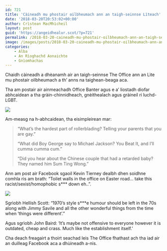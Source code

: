 ```yaml
---
id: 721
title: 'Càineadh mu phostair oilbheumach ann an taigh-seinnse Lìteach'
date: '2018-03-20T20:53:02+00:00'
author: Crìstean MacMhìcheil
layout: post
guid: 'https://angeidhealur.scot/?p=721'
permalink: /2018-03-20-caineadh-mu-phostair-oilbheumach-ann-an-taigh-seinnse-liteach/
image: /images/posts/2018-03-20-caineadh-mu-phostair-oilbheumach-ann-an-taigh-seinnse-liteach.webp
categories:
    - Alba
    - An Rìoghachd Aonaichte
    - Gnìomhachas
---
```


Chaidh càineadh a dhèanamh air an taigh-seinnse The Office ann an Lìte mu phostair oilbheumach a th’ anns na taighean-beaga aca.

Tha am postair air ainmeachadh Office Banter agus e a’ liostadh diofar abhcaidean a tha gràin-chinnidheach, gnèithealach agus gràineil ri luchd-LGBT.

![](/wp-content/uploads/2022/12/2018-03-20-caineadh-mu-phostair-oilbheumach-ann-an-taigh-seinnse-liteach-02.webp)

Am-measg na h-abhcaidean, tha eisimpleirean mar:

> “What’s the hardest part of rollerblading? Telling your parents that you are gay.”
>
> “What did Boy George say to Michael Jackson? You Beat It, and I’ll cumma cumma cum.”
>
> “Did you hear about the Chinese couple that had a retarded baby? They named him Sum Ting Wong.”

Ann am post air Facebook sgaoil Kevin Tierney dealbh dhen soidhne comhla ris am brath: “Toilet walls in the office on Easter road… take this racist/sexist/homophobic s\*\*\* down eh..”.

![](/wp-content/uploads/2022/12/2018-03-20-caineadh-mu-phostair-oilbheumach-ann-an-taigh-seinnse-liteach-03.webp)

Sgrìobh Hellish Scott: “1970’s style s\*\*\*e humour should be left in the 70s along with Jimmy Savile and all the other wonderful things from the time when ‘things were different’.”

Agus sgrìobh John Baird: ‘It’s maybe not offensive to everyone however it is outdated, cheap and crass. Much like the establishment itself.’

Cha deach freagairt a thoirt seachad leis The Office fhathast ach tha iad air an duilleag Facebook aca a dhùineadh a-nis.
